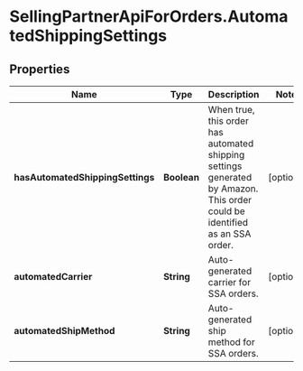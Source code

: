 # SellingPartnerApiForOrders.AutomatedShippingSettings

## Properties
Name | Type | Description | Notes
------------ | ------------- | ------------- | -------------
**hasAutomatedShippingSettings** | **Boolean** | When true, this order has automated shipping settings generated by Amazon. This order could be identified as an SSA order. | [optional] 
**automatedCarrier** | **String** | Auto-generated carrier for SSA orders. | [optional] 
**automatedShipMethod** | **String** | Auto-generated ship method for SSA orders. | [optional] 


